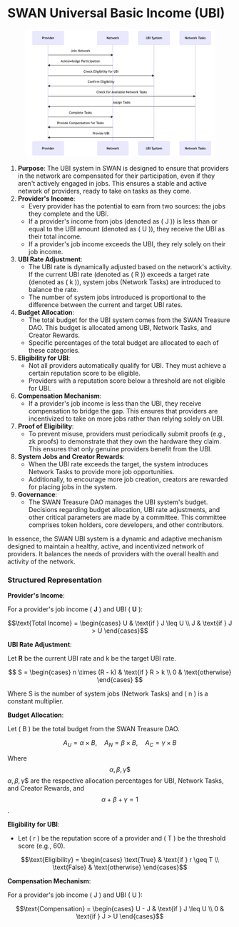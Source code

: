 # SWAN Universal Basic Income (UBI)

<figure><img src="../../../.gitbook/assets/image.png" alt=""><figcaption></figcaption></figure>

1. **Purpose**: The UBI system in SWAN is designed to ensure that providers in the network are compensated for their participation, even if they aren't actively engaged in jobs. This ensures a stable and active network of providers, ready to take on tasks as they come.
2. **Provider's Income**:
   * Every provider has the potential to earn from two sources: the jobs they complete and the UBI.
   * If a provider's income from jobs (denoted as ( J )) is less than or equal to the UBI amount (denoted as ( U )), they receive the UBI as their total income.
   * If a provider's job income exceeds the UBI, they rely solely on their job income.
3. **UBI Rate Adjustment**:
   * The UBI rate is dynamically adjusted based on the network's activity. If the current UBI rate (denoted as ( R )) exceeds a target rate (denoted as ( k )), system jobs (Network Tasks) are introduced to balance the rate.
   * The number of system jobs introduced is proportional to the difference between the current and target UBI rates.
4. **Budget Allocation**:
   * The total budget for the UBI system comes from the SWAN Treasure DAO. This budget is allocated among UBI, Network Tasks, and Creator Rewards.
   * Specific percentages of the total budget are allocated to each of these categories.
5. **Eligibility for UBI**:
   * Not all providers automatically qualify for UBI. They must achieve a certain reputation score to be eligible.
   * Providers with a reputation score below a threshold are not eligible for UBI.
6. **Compensation Mechanism**:
   * If a provider's job income is less than the UBI, they receive compensation to bridge the gap. This ensures that providers are incentivized to take on more jobs rather than relying solely on UBI.
7. **Proof of Eligibility**:
   * To prevent misuse, providers must periodically submit proofs (e.g., zk proofs) to demonstrate that they own the hardware they claim. This ensures that only genuine providers benefit from the UBI.
8. **System Jobs and Creator Rewards**:
   * When the UBI rate exceeds the target, the system introduces Network Tasks to provide more job opportunities.
   * Additionally, to encourage more job creation, creators are rewarded for placing jobs in the system.
9. **Governance**:
   * The SWAN Treasure DAO manages the UBI system's budget. Decisions regarding budget allocation, UBI rate adjustments, and other critical parameters are made by a committee. This committee comprises token holders, core developers, and other contributors.

In essence, the SWAN UBI system is a dynamic and adaptive mechanism designed to maintain a healthy, active, and incentivized network of providers. It balances the needs of providers with the overall health and activity of the network.

### Structured Representation

**Provider's Income**:

For a provider's job income ( **J** ) and UBI ( **U** ):&#x20;

$$\text{Total Income} =       \begin{cases}       U & \text{if } J \leq U \\      J & \text{if } J > U       \end{cases}$$

**UBI Rate Adjustment**:

Let   **R**  be the current UBI rate and   k  be the target UBI rate.





$$
S = 
     \begin{cases} 
     n \times (R - k) & \text{if } R > k \\
     0 & \text{otherwise}
     \end{cases}
$$

&#x20; Where  S  is the number of system jobs (Network Tasks) and ( n ) is a constant multiplier.

**Budget Allocation**:

Let ( B ) be the total budget from the SWAN Treasure DAO.&#x20;

$$
A_U = \alpha \times B, \quad A_N = \beta \times B, \quad A_C = \gamma \times B
$$

&#x20;Where  $$\alpha, \beta, \gamma \$$$$\alpha, \beta, \gamma$$ are the respective allocation percentages for UBI, Network Tasks, and Creator Rewards, and $$\alpha + \beta + \gamma = 1$$.

**Eligibility for UBI**:

* Let ( r ) be the reputation score of a provider and ( T ) be the threshold score (e.g., 60).&#x20;

$$\text{Eligibility} =       \begin{cases}       \text{True} & \text{if } r \geq T \\      \text{False} & \text{otherwise}      \end{cases}$$

**Compensation Mechanism**:

For a provider's job income ( J ) and UBI ( U ):&#x20;

$$\text{Compensation} =       \begin{cases}       U - J & \text{if } J \leq U \\      0 & \text{if } J > U       \end{cases}$$

